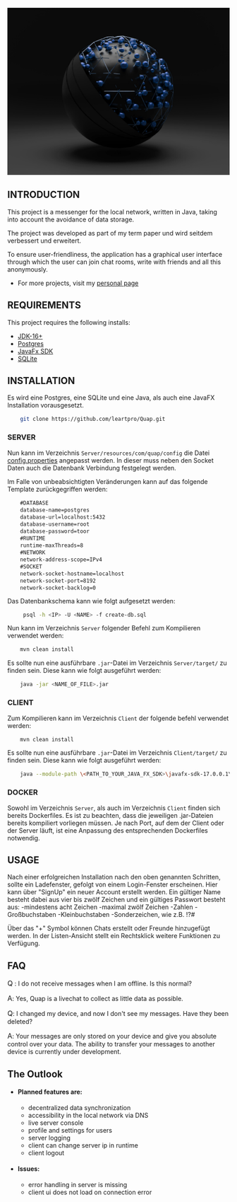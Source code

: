 ![Quap](./Client/DesktopApp/src/main/resources/com/quap/images/splashBackground.jpg)

INTRODUCTION
------------

This project is a messenger for the local network, written in Java, taking into account the avoidance of data storage.

The project was developed as part of my term paper und wird seitdem verbessert und erweitert.

To ensure user-friendliness, the application has a graphical user interface through which the user can join chat rooms, 
write with friends and all this anonymously.

* For more projects, visit my [personal page](https://lennartprotte.tech/)

REQUIREMENTS
------------

This project requires the following installs:

* [JDK-16+](https://jdk.java.net)
* [Postgres](https://www.postgresql.org/)
* [JavaFx SDK](https://gluonhq.com/products/javafx/)
* [SQLite](https://www.sqlite.org/download.html)

INSTALLATION
------------

Es wird eine Postgres, eine SQLite und eine Java, als auch eine JavaFX Installation vorausgesetzt.

```sh
    git clone https://github.com/leartpro/Quap.git
```

### SERVER

Nun kann im Verzeichnis `Server/resources/com/quap/config` die Datei
[config.properties](./Server/src/main/resources/com/quap/config/config.properties) angepasst werden.
In dieser muss neben den Socket Daten auch die Datenbank Verbindung festgelegt werden.

Im Falle von unbeabsichtigten Veränderungen kann auf das folgende Template zurückgegriffen werden:
```properties
    #DATABASE
    database-name=postgres
    database-url=localhost:5432
    database-username=root
    database-password=toor
    #RUNTIME
    runtime-maxThreads=8
    #NETWORK
    network-address-scope=IPv4
    #SOCKET
    network-socket-hostname=localhost
    network-socket-port=8192
    network-socket-backlog=0
```

Das Datenbankschema kann wie folgt aufgesetzt werden:

```sh
     psql -h <IP> -U <NAME> -f create-db.sql
```

Nun kann im Verzeichnis `Server` folgender Befehl zum Kompilieren verwendet werden:

```sh
    mvn clean install
```

Es sollte nun eine ausführbare `.jar`-Datei im Verzeichnis `Server/target/` zu finden sein.
Diese kann wie folgt ausgeführt werden:

```sh
    java -jar <NAME_OF_FILE>.jar
```

### CLIENT

Zum Kompilieren kann im Verzeichnis `Client` der folgende befehl verwendet werden:
```sh
    mvn clean install
```

Es sollte nun eine ausführbare `.jar`-Datei im Verzeichnis `Client/target/` zu finden sein.
Diese kann wie folgt ausgeführt werden:
```sh
    java --module-path \<PATH_TO_YOUR_JAVA_FX_SDK>\javafx-sdk-17.0.0.1\lib --add-modules=javafx.controls,javafx.fxml -jar <NAME_OF_FILE>.jar <SERVER_IP>
```

### DOCKER

Sowohl im Verzeichnis `Server`, als auch im Verzeichnis `Client` finden sich bereits Dockerfiles.
Es ist zu beachten, dass die jeweiligen .jar-Dateien bereits kompiliert vorliegen müssen.
Je nach Port, auf dem der Client oder der Server läuft, ist eine Anpassung des entsprechenden Dockerfiles notwendig.

USAGE
-----

Nach einer erfolgreichen Installation nach den oben genannten Schritten, sollte ein Ladefenster,
gefolgt von einem Login-Fenster erscheinen. Hier kann über "SignUp" ein neuer Account erstellt werden.
Ein gültiger Name besteht dabei aus vier bis zwölf Zeichen und ein gültiges Passwort besteht aus:
-mindestens acht Zeichen
-maximal zwölf Zeichen
-Zahlen
-Großbuchstaben
-Kleinbuchstaben
-Sonderzeichen, wie z.B. !?#

Über das "+" Symbol können Chats erstellt oder Freunde hinzugefügt werden.
In der Listen-Ansicht stellt ein Rechtsklick weitere Funktionen zu Verfügung.

FAQ
---

<font size="3">Q</font> : 
I do not receive messages when I am offline. Is this normal?

<font size="3">A</font>: 
Yes, Quap is a livechat to collect as little data as possible.

<font size="3">Q</font>: 
I changed my device, and now I don't see my messages. Have they been deleted?

<font size="3">A</font>: 
Your messages are only stored on your device and give you absolute control over your data. 
The ability to transfer your messages to another device is currently under development.

The Outlook
-----------

* #### Planned features are:
  - decentralized data synchronization
  - accessibility in the local network via DNS
  - live server console
  - profile and settings for users
  - server logging
  - client can change server ip in runtime
  - client logout

* #### Issues:
  - error handling in server is missing
  - client ui does not load on connection error
